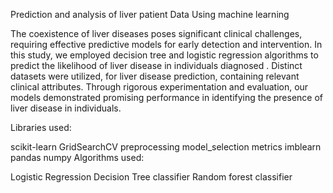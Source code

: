 Prediction and analysis of liver patient Data Using machine learning

The coexistence of liver diseases poses significant clinical challenges, requiring effective predictive models for early detection and intervention. In this study, we employed decision tree and logistic regression algorithms to predict the likelihood of liver disease in individuals diagnosed . Distinct datasets were utilized, for liver disease prediction, containing relevant clinical attributes. Through rigorous experimentation and evaluation, our models demonstrated promising performance in identifying the presence of liver disease in individuals.

Libraries used:

scikit-learn
GridSearchCV
preprocessing
model_selection
metrics
imblearn
pandas
numpy
Algorithms used:

Logistic Regression
Decision Tree classifier
Random forest classifier
